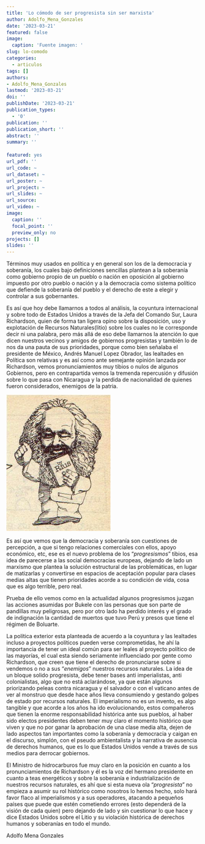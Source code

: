 ```yaml
---
title: 'Lo cómodo de ser progresista sin ser marxista'
author: Adolfo_Mena_Gonzales
date: '2023-03-21'
featured: false
image:
  caption: 'Fuente imagen: '
slug: lo-comodo
categories:
  - articulos
tags: []
authors:
- Adolfo_Mena_Gonzales
lastmod: '2023-03-21'
doi: ''
publishDate: '2023-03-21'
publication_types:
  - '0'
publication: ''
publication_short: ''
abstract: ''
summary: ''

featured: yes
url_pdf: ''
url_code: ~
url_dataset: ~
url_poster: ~
url_project: ~
url_slides: ~
url_source: 
url_video: ~
image:
  caption: ''
  focal_point: ''
  preview_only: no
projects: []
slides: ''
---
```


Términos muy usados en política y en general son los de la democracia y soberanía, los cuales bajo definiciones sencillas plantean a la soberanía como gobierno propio de un pueblo o nación en oposición al gobierno impuesto por otro pueblo o nación y a la democracia como sistema político que defiende la soberanía del pueblo y el derecho de este a elegir y controlar a sus gobernantes.

Es así que hoy debe llamarnos a todos al análisis, la coyuntura internacional y sobre todo de Estados Unidos a través de la Jefa del Comando Sur, Laura Richardson, quien de forma tan ligera opino sobre la disposición, uso y explotación de Recursos Naturales(litio) sobre los cuales no le corresponde decir ni una palabra, pero más allá de eso debe llamarnos la atención lo que dicen nuestros vecinos y amigos de gobiernos progresistas y también lo de nos da una pauta de sus prioridades, porque como bien señalaba el presidente de México, Andrés Manuel Lopez Obrador, las lealtades en Política son relativas y es así como ante semejante opinión lanzada por Richardson, vemos pronunciamientos muy tibios o nulos de algunos Gobiernos, pero en contrapartida vemos la tremenda repercusión y difusión sobre lo que pasa con Nicaragua y la perdida de nacionalidad de quienes fueron considerados, enemigos de la patria. 

![](1.jpeg)

Es así que vemos que la democracia y soberanía son cuestiones de percepción, a que si tengo relaciones comerciales con ellos, apoyo económico, etc, ese es el nuevo problema de los “*progresismos*” tibios, esa idea de parecerse a las social democracias europeas, dejando de lado un marxismo que plantea la solución estructural de las problemáticas, en lugar de matizarlas y convertirse en espacios de aceptación popular para clases medias altas que tienen prioridades acorde a su condición de vida, cosa que es algo terrible, pero real.

Prueba de ello vemos como en la actualidad algunos progresismos juzgan las acciones asumidas por Bukele con las personas que son parte de pandillas muy peligrosas, pero por otro lado ha perdido interés y el grado de indignación la cantidad de muertos que tuvo Perú y presos que tiene el régimen de Boluarte.

La política exterior esta planteada de acuerdo a la coyuntura y las lealtades incluso a proyectos políticos pueden verse comprometidas, he ahí la importancia de tener un ideal común para ser leales al proyecto político de las mayorías, el cual esta siendo seriamente influenciado por gente como Richardson, que creen que tiene el derecho de pronunciarse sobre si vendemos o no a sus “*enemigos*” nuestros recursos naturales.
La idea de un bloque solido progresista, debe tener bases anti imperialistas, anti colonialistas, algo que no está aclarándose, ya que están algunos priorizando peleas contra nicaragua y el salvador o con el vaticano antes de ver al monstruo que desde hace años lleva consumiendo y gestando golpes de estado por recursos naturales. El imperialismo no es un invento, es algo tangible y que acorde a los años ha ido evolucionando, estos compañeros que tienen la enorme responsabilidad histórica ante sus pueblos, al haber sido electos presidentes deben tener muy claro el momento histórico que viven y que no por ganar la aprobación de una clase media alta, dejen de lado aspectos tan importantes como la soberanía y democracia y caigan en el discurso, simplón, con el pseudo ambientalista y la narrativa de ausencia de derechos humanos, que es lo que Estados Unidos vende a través de sus medios para derrocar gobiernos.

El Ministro de hidrocarburos fue muy claro en la posición en cuanto a los pronunciamientos de Richardson y él es la voz del hermano presidente en cuanto a teas energéticos y sobre la soberanía e industrialización de nuestros recursos naturales, es ahí que si esta nueva ola “*progresista*” no empieza a asumir su rol histórico como nosotros lo hemos hecho, solo hará favor flaco al imperialismos y a sus operadores, atacando a pequeños países que puede que estén cometiendo errores (esto dependerá de la visión de cada quien) pero dejando de lado y sin cuestionar lo que hace y dice Estados Unidos sobre el Litio y su violación histórica de derechos humanos y soberanías en todo el mundo.

Adolfo Mena Gonzales


